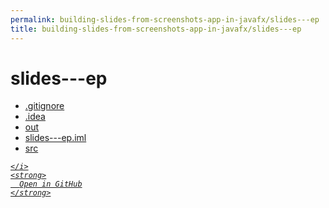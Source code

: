 ```yaml
---
permalink: building-slides-from-screenshots-app-in-javafx/slides---ep
title: building-slides-from-screenshots-app-in-javafx/slides---ep
---
```


# slides---ep
<ul>
  <li>
    <a href=".gitignore">
      .gitignore
    </a>
  </li>
  <li>
    <a href=".idea">
      .idea
    </a>
  </li>
  <li>
    <a href="out">
      out
    </a>
  </li>
  <li>
    <a href="slides---ep.iml">
      slides---ep.iml
    </a>
  </li>
  <li>
    <a href="src">
      src
    </a>
  </li>
</ul>
<div class="social open-gh-btn my-4">
  <a class="btn btn-github" href="https://github.com/tobiasbriones/blog/tree/main/swe/dev/java/javafx/drawing/productivity/building-slides-from-screenshots-app-in-javafx/slides---ep" target="_blank">
    <i class="fab fa-github">
      
    </i>
    <strong>
      Open in GitHub
    </strong>
  </a>
</div>